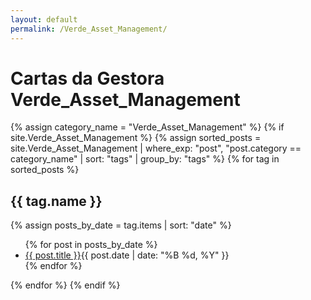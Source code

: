 ```yaml
---
layout: default
permalink: /Verde_Asset_Management/
---
```


<h1>Cartas da Gestora Verde_Asset_Management</h1>
{% assign category_name = "Verde_Asset_Management" %}
{% if site.Verde_Asset_Management %}
{% assign sorted_posts = site.Verde_Asset_Management | where_exp: "post", "post.category == category_name" | sort: "tags" | group_by: "tags" %}
{% for tag in sorted_posts %}
<h2>{{ tag.name }}</h2>
{% assign posts_by_date = tag.items | sort: "date" %}
<ul>
{% for post in posts_by_date %}
<li><a href="{{ post.url | relative_url }}">{{ post.title }}</a><span>{{ post.date | date: "%B %d, %Y" }}</span></li>
{% endfor %}
</ul>
{% endfor %}
{% endif %}
